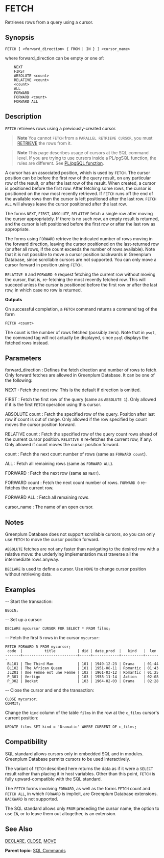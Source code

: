 # FETCH 

Retrieves rows from a query using a cursor.

## <a id="section2"></a>Synopsis 

``` {#sql_command_synopsis}
FETCH [ <forward_direction> { FROM | IN } ] <cursor_name>
```

where forward\_direction can be empty or one of:

```
    NEXT
    FIRST
    ABSOLUTE <count>
    RELATIVE <count>
    <count>
    ALL
    FORWARD
    FORWARD <count>
    FORWARD ALL
```

## <a id="section3"></a>Description 

`FETCH` retrieves rows using a previously-created cursor.

> **Note** You cannot `FETCH` from a `PARALLEL RETRIEVE CURSOR`, you must [RETRIEVE](RETRIEVE.html) the rows from it.

> **Note** This page describes usage of cursors at the SQL command level. If you are trying to use cursors inside a PL/pgSQL function, the rules are different. See [PL/pgSQL function](../../analytics/pl_sql.html#topic1).

A cursor has an associated position, which is used by `FETCH`. The cursor position can be before the first row of the query result, on any particular row of the result, or after the last row of the result. When created, a cursor is positioned before the first row. After fetching some rows, the cursor is positioned on the row most recently retrieved. If `FETCH` runs off the end of the available rows then the cursor is left positioned after the last row. `FETCH ALL` will always leave the cursor positioned after the last row.

The forms `NEXT`, `FIRST`, `ABSOLUTE`, `RELATIVE` fetch a single row after moving the cursor appropriately. If there is no such row, an empty result is returned, and the cursor is left positioned before the first row or after the last row as appropriate.

The forms using `FORWARD` retrieve the indicated number of rows moving in the forward direction, leaving the cursor positioned on the last-returned row \(or after all rows, if the count exceeds the number of rows available\). Note that it is not possible to move a cursor position backwards in Greenplum Database, since scrollable cursors are not supported. You can only move a cursor forward in position using `FETCH`.

`RELATIVE 0` and `FORWARD 0` request fetching the current row without moving the cursor, that is, re-fetching the most recently fetched row. This will succeed unless the cursor is positioned before the first row or after the last row, in which case no row is returned.

**Outputs**

On successful completion, a `FETCH` command returns a command tag of the form

```
FETCH <count>
```

The count is the number of rows fetched \(possibly zero\). Note that in `psql`, the command tag will not actually be displayed, since `psql` displays the fetched rows instead.

## <a id="section5"></a>Parameters 

forward\_direction
:   Defines the fetch direction and number of rows to fetch. Only forward fetches are allowed in Greenplum Database. It can be one of the following:

NEXT
:   Fetch the next row. This is the default if direction is omitted.

FIRST
:   Fetch the first row of the query \(same as `ABSOLUTE 1`\). Only allowed if it is the first `FETCH` operation using this cursor.

ABSOLUTE count
:   Fetch the specified row of the query. Position after last row if count is out of range. Only allowed if the row specified by count moves the cursor position forward.

RELATIVE count
:   Fetch the specified row of the query count rows ahead of the current cursor position. `RELATIVE 0` re-fetches the current row, if any. Only allowed if count moves the cursor position forward.

count
:   Fetch the next count number of rows \(same as `FORWARD count`\).

ALL
:   Fetch all remaining rows \(same as `FORWARD ALL`\).

FORWARD
:   Fetch the next row \(same as `NEXT`\).

FORWARD count
:   Fetch the next count number of rows. `FORWARD 0` re-fetches the current row.

FORWARD ALL
:   Fetch all remaining rows.

cursor\_name
:   The name of an open cursor.

## <a id="section6"></a>Notes 

Greenplum Database does not support scrollable cursors, so you can only use `FETCH` to move the cursor position forward.

`ABSOLUTE` fetches are not any faster than navigating to the desired row with a relative move: the underlying implementation must traverse all the intermediate rows anyway.

`DECLARE` is used to define a cursor. Use `MOVE` to change cursor position without retrieving data.

## <a id="section7"></a>Examples 

-- Start the transaction:

```
BEGIN;
```

-- Set up a cursor:

```
DECLARE mycursor CURSOR FOR SELECT * FROM films;
```

-- Fetch the first 5 rows in the cursor `mycursor`:

```
FETCH FORWARD 5 FROM mycursor;
 code  |          title          | did | date_prod  |   kind   |  len
-------+-------------------------+-----+------------+----------+-------
 BL101 | The Third Man           | 101 | 1949-12-23 | Drama    | 01:44
 BL102 | The African Queen       | 101 | 1951-08-11 | Romantic | 01:43
 JL201 | Une Femme est une Femme | 102 | 1961-03-12 | Romantic | 01:25
 P_301 | Vertigo                 | 103 | 1958-11-14 | Action   | 02:08
 P_302 | Becket                  | 103 | 1964-02-03 | Drama    | 02:28
```

-- Close the cursor and end the transaction:

```
CLOSE mycursor;
COMMIT;
```

Change the `kind` column of the table `films` in the row at the `c_films` cursor's current position:

```
UPDATE films SET kind = 'Dramatic' WHERE CURRENT OF c_films;
```

## <a id="section8"></a>Compatibility 

SQL standard allows cursors only in embedded SQL and in modules. Greenplum Database permits cursors to be used interactively.

The variant of `FETCH` described here returns the data as if it were a `SELECT` result rather than placing it in host variables. Other than this point, `FETCH` is fully upward-compatible with the SQL standard.

The `FETCH` forms involving `FORWARD`, as well as the forms `FETCH` count and `FETCH ALL`, in which `FORWARD` is implicit, are Greenplum Database extensions. `BACKWARD` is not supported.

The SQL standard allows only `FROM` preceding the cursor name; the option to use `IN`, or to leave them out altogether, is an extension.

## <a id="section9"></a>See Also 

[DECLARE](DECLARE.html), [CLOSE](CLOSE.html), [MOVE](MOVE.html)

**Parent topic:** [SQL Commands](../sql_commands/sql_ref.html)

